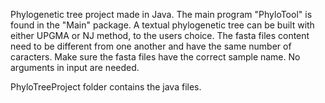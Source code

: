 Phylogenetic tree project made in Java. The main program "PhyloTool" is found in the "Main" package. A textual phylogenetic tree can be built with either UPGMA or NJ method, to the users choice. The fasta files content need to be different from one another and have the same number of caracters. Make sure the fasta files have the correct sample name. No arguments in input are needed.

PhyloTreeProject folder contains the java files.


